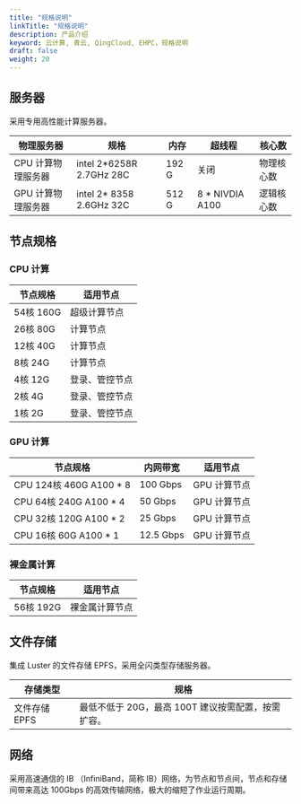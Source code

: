 ```yaml
---
title: "规格说明"
linkTitle: "规格说明"
description: 产品介绍
keyword: 云计算, 青云, QingCloud, EHPC，规格说明
draft: false
weight: 20
---
```


## 服务器

采用专用高性能计算服务器。

| 物理服务器         | 规格                     | 内存  | 超线程          | 核心数     |
| ------------------ | ------------------------ | ----- | --------------- | ---------- |
| CPU 计算物理服务器 | intel 2*6258R 2.7GHz 28C | 192 G | 关闭            | 物理核心数 |
| GPU 计算物理服务器 | intel 2* 8358 2.6GHz 32C | 512 G | 8 * NIVDIA A100 | 逻辑核心数 |

## 节点规格

### CPU 计算

| 节点规格  | 适用节点       |
| --------- | -------------- |
| 54核 160G | 超级计算节点   |
| 26核 80G  | 计算节点       |
| 12核 40G  | 计算节点       |
| 8核 24G   | 计算节点       |
| 4核 12G   | 登录、管控节点 |
| 2核 4G    | 登录、管控节点 |
| 1核 2G    | 登录、管控节点 |

### GPU 计算

| 节点规格                | 内网带宽  | 适用节点     |
| ----------------------- | --------- | ------------ |
| CPU 124核 460G A100 * 8 | 100 Gbps  | GPU 计算节点 |
| CPU 64核 240G A100 * 4  | 50 Gbps   | GPU 计算节点 |
| CPU 32核 120G A100 * 2  | 25 Gbps   | GPU 计算节点 |
| CPU 16核 60G A100 * 1   | 12.5 Gbps | GPU 计算节点 |

### 裸金属计算

| 节点规格  | 适用节点       |
| --------- | -------------- |
| 56核 192G | 裸金属计算节点 |

## 文件存储

集成 Luster 的文件存储 EPFS，采用全闪类型存储服务器。

| 存储类型      | 规格                                               |
| ------------- | -------------------------------------------------- |
| 文件存储 EPFS | 最低不低于 20G，最高 100T 建议按需配置，按需扩容。 |

## 网络

采用高速通信的 IB （InfiniBand，简称 IB）网络，为节点和节点间，节点和存储间带来高达 100Gbps 的高效传输网络，极大的缩短了作业运行周期。
